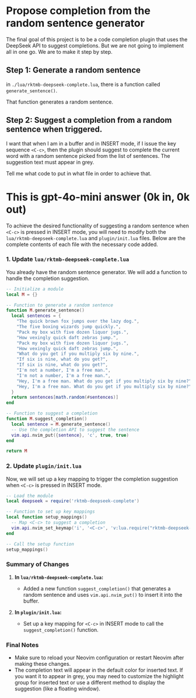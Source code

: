 # Propose completion from the random sentence generator

The final goal of this project is to be a code completion plugin that uses the DeepSeek API to suggest completions.
But we are not going to implement all in one go.
We are to make it step by step.

## Step 1: Generate a random sentence

in `./lua/rktmb-deepseek-complete.lua`, there is a function called `generate_sentence()`.

That function generates a random sentence.

## Step 2: Suggest a completion from a random sentence when triggered.

I want that when I am in a buffer and in INSERT mode, if I issue the key sequence `<C-c>`,
then the plugin should suggest to complete the current word with a random sentence picked from the list of sentences. The suggestion text must appear in grey.

Tell me what code to put in what file in order to achieve that.




# This is gpt-4o-mini answer (0k in, 0k out)

To achieve the desired functionality of suggesting a random sentence when `<C-c>` is pressed in INSERT mode, you will need to modify both the `lua/rktmb-deepseek-complete.lua` and `plugin/init.lua` files. Below are the complete contents of each file with the necessary code added.

### 1. Update `lua/rktmb-deepseek-complete.lua`

You already have the random sentence generator. We will add a function to handle the completion suggestion.

```lua
-- Initialize a module
local M = {}

-- Function to generate a random sentence
function M.generate_sentence()
  local sentences = {
    "The quick brown fox jumps over the lazy dog.",
    "The five boxing wizards jump quickly.",
    "Pack my box with five dozen liquor jugs.",
    "How vexingly quick daft zebras jump.",
    "Pack my box with five dozen liquor jugs.",
    "How vexingly quick daft zebras jump.",
    "What do you get if you multiply six by nine.",
    "If six is nine, what do you get?",
    "If six is nine, what do you get?",
    "I'm not a number, I'm a free man.",
    "I'm not a number, I'm a free man.",
    "Hey, I'm a free man. What do you get if you multiply six by nine?",
    "Hey, I'm a free man. What do you get if you multiply six by nine?",
  }
  return sentences[math.random(#sentences)]
end

-- Function to suggest a completion
function M.suggest_completion()
  local sentence = M.generate_sentence()
  -- Use the completion API to suggest the sentence
  vim.api.nvim_put({sentence}, 'c', true, true)
end

return M
```

### 2. Update `plugin/init.lua`

Now, we will set up a key mapping to trigger the completion suggestion when `<C-c>` is pressed in INSERT mode.

```lua
-- Load the module
local deepseek = require('rktmb-deepseek-complete')

-- Function to set up key mappings
local function setup_mappings()
  -- Map <C-c> to suggest a completion
  vim.api.nvim_set_keymap('i', '<C-c>', 'v:lua.require("rktmb-deepseek-complete").suggest_completion()', { expr = true, noremap = true, silent = true })
end

-- Call the setup function
setup_mappings()
```

### Summary of Changes

1. **In `lua/rktmb-deepseek-complete.lua`:**
   - Added a new function `suggest_completion()` that generates a random sentence and uses `vim.api.nvim_put()` to insert it into the buffer.

2. **In `plugin/init.lua`:**
   - Set up a key mapping for `<C-c>` in INSERT mode to call the `suggest_completion()` function.

### Final Notes

- Make sure to reload your Neovim configuration or restart Neovim after making these changes.
- The completion text will appear in the default color for inserted text. If you want it to appear in grey, you may need to customize the highlight group for inserted text or use a different method to display the suggestion (like a floating window).

